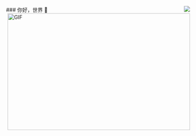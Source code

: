 <img align="right" src="https://github-readme-stats.vercel.app/api?username=ZLYang110&show_icons=true&icon_color=CE1D2D&text_color=718096&bg_color=ffffff&hide_title=true" />
 ### 你好，世界 👋
<img align="right" alt="GIF" src="https://github.com/abhisheknaiidu/abhisheknaiidu/blob/master/code.gif?raw=true" width="500" height="320" />
